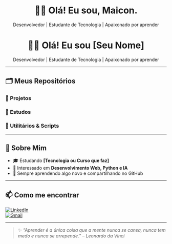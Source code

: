 <h1 align="center">🧑‍💻 Olá! Eu sou, Maicon.</h1>
<p align="center">
  Desenvolvedor | Estudante de Tecnologia | Apaixonado por aprender
</p>
<h1 align="center">🧑‍💻 Olá! Eu sou [Seu Nome]</h1>
<p align="center">
  Desenvolvedor | Estudante de Tecnologia | Apaixonado por aprender
</p>

---

## 🗂️ Meus Repositórios

### 📁 Projetos

### 📁 Estudos

### 📁 Utilitários & Scripts

---

## 🌱 Sobre Mim

- 🎓 Estudando **[Tecnologia ou Curso que faz]**
- 🧠 Interessado em **Desenvolvimento Web, Python e IA**
- 🚀 Sempre aprendendo algo novo e compartilhando no GitHub

---

## 📫 Como me encontrar

[![LinkedIn](https://img.shields.io/badge/-LinkedIn-blue?style=flat&logo=linkedin)](https://linkedin.com/in/seu-linkedin)  
[![Gmail](https://img.shields.io/badge/-Email-red?style=flat&logo=gmail&logoColor=white)](mailto:seu-email@gmail.com)

---

> ✨ *“Aprender é a única coisa que a mente nunca se cansa, nunca tem medo e nunca se arrepende.” – Leonardo da Vinci*

